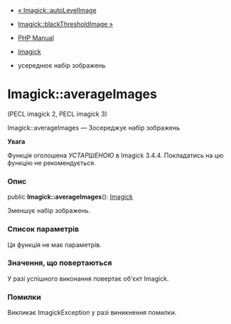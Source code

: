 - [« Imagick::autoLevelImage](imagick.autolevelimage.md)
- [Imagick::blackThresholdImage »](imagick.blackthresholdimage.md)

- [PHP Manual](index.md)
- [Imagick](class.imagick.md)
- усереднює набір зображень

# Imagick::averageImages

(PECL imagick 2, PECL imagick 3)

Imagick::averageImages — Зосереджує набір зображень

**Увага**

Функція оголошена *УСТАРШЕНОЮ* в Imagick 3.4.4. Покладатись на цю
функцію не рекомендується.

### Опис

public **Imagick::averageImages**(): [Imagick](class.imagick.md)

Зменшує набір зображень.

### Список параметрів

Ця функція не має параметрів.

### Значення, що повертаються

У разі успішного виконання повертає об'єкт Imagick.

### Помилки

Викликає ImagickException у разі виникнення помилки.
